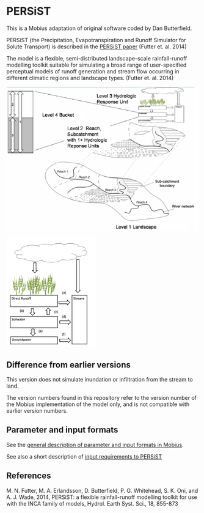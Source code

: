 # PERSiST

This is a Mobius adaptation of original software coded by Dan Butterfield.

PERSiST (the Precipitation, Evapotranspiration and Runoff Simulator for Solute Transport) is described in the [PERSiST paper](https://pdfs.semanticscholar.org/2e46/db20c4f6dfa1bcdb45f071ce784cc5a6a873.pdf) (Futter et. al. 2014)

The model is a flexible, semi-distributed landscape-scale rainfall-runoff modelling toolkit suitable for simulating a broad range of user-specified perceptual models of runoff generation and stream flow occurring in different climatic regions and landscape types. (Futter et. al. 2014)

![alt text](../../Documentation/img/persist.png "Figure taken from (Futter et. al. 2014)")

![alt text](../../Documentation/img/persist2.png "Figure taken from (Futter et. al. 2014)")

## Difference from earlier versions

This version does not simulate inundation or infiltration from the stream to land.

The version numbers found in this repository refer to the version number of the Mobius implementation of the model only, and is not compatible with earlier version numbers.


## Parameter and input formats

See the [general description of parameter and input formats in Mobius](https://github.com/NIVANorge/Mobius/blob/master/Documentation/file_format_documentation.pdf).

See also a short description of [input requirements to PERSiST](https://github.com/NIVANorge/Mobius/tree/master/Documentation/ModelInputRequirements)


## References

M. N. Futter, M. A. Erlandsson, D. Butterfield, P. G. Whitehead, S. K. Oni, and A. J. Wade, 2014, PERSiST: a flexible rainfall-runoff modelling toolkit for use with the INCA family of models, Hydrol. Earth Syst. Sci., 18, 855-873
